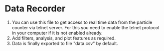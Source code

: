 # Data Recorder
1. You can use this file to get access to real time data from the particle counter via telnet server. For this you need to enable the telnet protocol in your computer if it is not enabled already. 
2. Add filters, analysis, and plot features as required. 
3. Data is finally exported to file "data.csv" by default.
